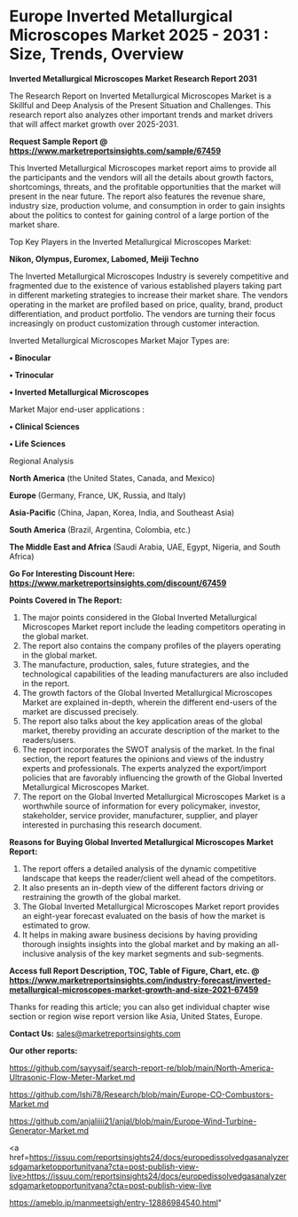 # Europe Inverted Metallurgical Microscopes Market 2025 - 2031 : Size, Trends, Overview

<strong>Inverted Metallurgical Microscopes Market Research Report 2031</strong>

The Research Report on Inverted Metallurgical Microscopes Market is a Skillful and Deep Analysis of the Present Situation and Challenges. This research report also analyzes other important trends and market drivers that will affect market growth over 2025-2031.

<strong>Request Sample Report @ <a href=https://www.marketreportsinsights.com/sample/67459>https://www.marketreportsinsights.com/sample/67459</a></strong>

This Inverted Metallurgical Microscopes market report aims to provide all the participants and the vendors will all the details about growth factors, shortcomings, threats, and the profitable opportunities that the market will present in the near future. The report also features the revenue share, industry size, production volume, and consumption in order to gain insights about the politics to contest for gaining control of a large portion of the market share.

Top Key Players in the Inverted Metallurgical Microscopes Market:

<strong>Nikon, Olympus, Euromex, Labomed, Meiji Techno</strong>

The Inverted Metallurgical Microscopes Industry is severely competitive and fragmented due to the existence of various established players taking part in different marketing strategies to increase their market share. The vendors operating in the market are profiled based on price, quality, brand, product differentiation, and product portfolio. The vendors are turning their focus increasingly on product customization through customer interaction.

Inverted Metallurgical Microscopes Market Major Types are:

<strong>• Binocular

• Trinocular

• Inverted Metallurgical Microscopes</strong>

Market Major end-user applications :

<strong>• Clinical Sciences

• Life Sciences</strong>

Regional Analysis

</u><strong><b>North America</b></strong> (the United States, Canada, and Mexico)

<strong><b>Europe </b></strong>(Germany, France, UK, Russia, and Italy)

<strong><b>Asia-Pacific</b></strong> (China, Japan, Korea, India, and Southeast Asia)

<strong><b>South America</b></strong> (Brazil, Argentina, Colombia, etc.)

<strong><b>The Middle East and Africa</b></strong> (Saudi Arabia, UAE, Egypt, Nigeria, and South Africa)

<strong>Go For Interesting Discount Here: <a href=https://www.marketreportsinsights.com/discount/67459>https://www.marketreportsinsights.com/discount/67459</a></strong>

<strong>Points Covered in The Report:</strong>
<ol>
  <li>The major points considered in the Global Inverted Metallurgical Microscopes Market report include the leading competitors operating in the global market.</li>
  <li>The report also contains the company profiles of the players operating in the global market.</li>
  <li>The manufacture, production, sales, future strategies, and the technological capabilities of the leading manufacturers are also included in the report.</li>
  <li>The growth factors of the Global Inverted Metallurgical Microscopes Market are explained in-depth, wherein the different end-users of the market are discussed precisely.</li>
  <li>The report also talks about the key application areas of the global market, thereby providing an accurate description of the market to the readers/users.</li>
  <li>The report incorporates the SWOT analysis of the market. In the final section, the report features the opinions and views of the industry experts and professionals. The experts analyzed the export/import policies that are favorably influencing the growth of the Global Inverted Metallurgical Microscopes Market.</li>
  <li>The report on the Global Inverted Metallurgical Microscopes Market is a worthwhile source of information for every policymaker, investor, stakeholder, service provider, manufacturer, supplier, and player interested in purchasing this research document.</li>
</ol>
<strong>Reasons for Buying Global Inverted Metallurgical Microscopes Market Report:</strong>

<ol>
  <li>The report offers a detailed analysis of the dynamic competitive landscape that keeps the reader/client well ahead of the competitors.</li>
  <li>It also presents an in-depth view of the different factors driving or restraining the growth of the global market.</li>
  <li>The Global Inverted Metallurgical Microscopes Market report provides an eight-year forecast evaluated on the basis of how the market is estimated to grow.</li>
  <li>It helps in making aware business decisions by having providing thorough insights insights into the global market and by making an all-inclusive analysis of the key market segments and sub-segments.</li>
</ol>
<strong>Access full Report Description, TOC, Table of Figure, Chart, etc. @ <a href=https://www.marketreportsinsights.com/industry-forecast/inverted-metallurgical-microscopes-market-growth-and-size-2021-67459>https://www.marketreportsinsights.com/industry-forecast/inverted-metallurgical-microscopes-market-growth-and-size-2021-67459</a></strong>


Thanks for reading this article; you can also get individual chapter wise section or region wise report version like Asia, United States, Europe.

<strong>Contact Us:</strong>
sales@marketreportsinsights.com

<strong>Our other reports:</strong>

<a href=https://github.com/sayysaif/search-report-re/blob/main/North-America-Ultrasonic-Flow-Meter-Market.md>https://github.com/sayysaif/search-report-re/blob/main/North-America-Ultrasonic-Flow-Meter-Market.md</a>

<a href=https://github.com/Ishi78/Research/blob/main/Europe-CO-Combustors-Market.md>https://github.com/Ishi78/Research/blob/main/Europe-CO-Combustors-Market.md</a>

<a href=https://github.com/anjaliiii21/anjal/blob/main/Europe-Wind-Turbine-Generator-Market.md>https://github.com/anjaliiii21/anjal/blob/main/Europe-Wind-Turbine-Generator-Market.md</a>

<a href=https://issuu.com/reportsinsights24/docs/europedissolvedgasanalyzersdgamarketopportunityana?cta=post-publish-view-live>https://issuu.com/reportsinsights24/docs/europedissolvedgasanalyzersdgamarketopportunityana?cta=post-publish-view-live</a>

<a href=https://ameblo.jp/manmeetsigh/entry-12886984540.html>https://ameblo.jp/manmeetsigh/entry-12886984540.html</a>"
